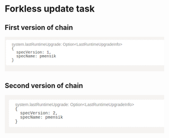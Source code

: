 # Forkless update task

## First version of chain
![alt text](first_version.png "Screenshot of first version")

## Second version of chain
![alt text](upgraded_chain.png "Screenshot of second version")
